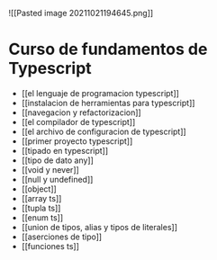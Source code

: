 ![[Pasted image 20211021194645.png]]
# Curso de fundamentos de Typescript
* [[el lenguaje de programacion typescript]]
* [[instalacion de herramientas para typescript]]
* [[navegacion y refactorizacion]]
* [[el compilador de typescript]]
* [[el archivo de configuracion de typescript]]
* [[primer proyecto typescript]]
* [[tipado en typescript]]
* [[tipo de dato any]]
* [[void y never]]
* [[null y undefined]]
* [[object]]
* [[array ts]]
* [[tupla ts]]
* [[enum ts]]
* [[union de tipos, alias y tipos de literales]]
* [[aserciones de tipo]]
* [[funciones ts]]